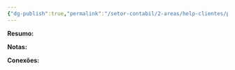 ```yaml
---
{"dg-publish":true,"permalink":"/setor-contabil/2-areas/help-clientes/pinheiro-servicos-65/","dgPassFrontmatter":true,"created":"2025-06-21T20:22:52.882-03:00","updated":"2025-07-03T13:53:37.849-03:00"}
---
```


**Resumo:**



**Notas:**




**Conexões:**









